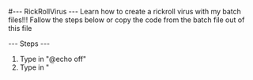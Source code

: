 #--- RickRollVirus ---
Learn how to create a rickroll virus with my batch files!!! Fallow the steps below or copy the code from the batch file out of this file

--- Steps ---
1. Type in "@echo off"
2. Type in "

